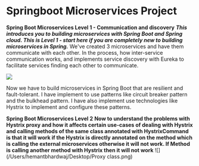 # Springboot Microservices Project
**Spring Boot Microservices Level 1 - Communication and discovery**
***This introduces you to building microservices with Spring Boot and Spring cloud. 
This is Level 1 - start here if you are completely new to building microservices in Spring.***
We've created 3 microservices and have them communicate with each other. 
In the process, how inter-service communication works, and implements service discovery with Eureka to facilitate services finding each other to communicate.

![](/Users/hemantbhardwaj/Desktop/Diagram.png)

Now we have to build microservices in Spring Boot that are resilient and fault-tolerant. I have implement to use patterns like circuit breaker pattern and the bulkhead pattern. I have also implement use technologies like Hystrix to implement and configure these patterns.

**Spring Boot Microservices Level 2**
**Now to understand the problems with Hystrix proxy and how it affects certain use-cases of dealing with Hystrix and calling methods of the same class annotated with HystrixCommand is that it will work if the Hystrix is directly annotated on the method which is calling the external microservices otherwise it will not work. 
If Method is calling another method with Hystrix then it will not work**
![](/Users/hemantbhardwaj/Desktop/Proxy class.png)